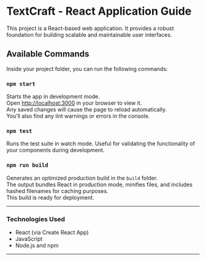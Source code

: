 # TextCraft - React Application Guide

This project is a React-based web application. It provides a robust foundation for building scalable and maintainable user interfaces.

## Available Commands

Inside your project folder, you can run the following commands:

### `npm start`

Starts the app in development mode.  
Open [http://localhost:3000](http://localhost:3000) in your browser to view it.  
Any saved changes will cause the page to reload automatically.  
You’ll also find any lint warnings or errors in the console.

### `npm test`

Runs the test suite in watch mode.
Useful for validating the functionality of your components during development.

### `npm run build`

Generates an optimized production build in the `build` folder.  
The output bundles React in production mode, minifies files, and includes hashed filenames for caching purposes.  
This build is ready for deployment.

---

### Technologies Used

- React (via Create React App)  
- JavaScript  
- Node.js and npm

---

